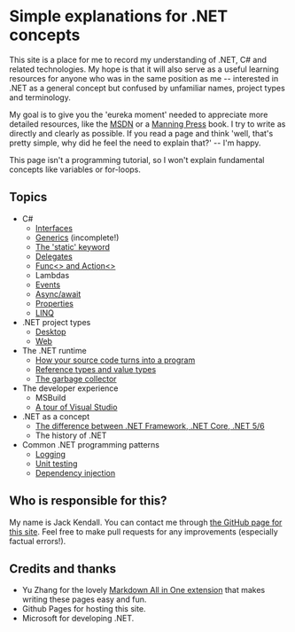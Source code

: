 # Simple explanations for .NET concepts

This site is a place for me to record my understanding of .NET, C# and related technologies. My hope is that it will also serve as a useful learning resources for anyone who was in the same position as me -- interested in .NET as a general concept but confused by unfamiliar names, project types and terminology.

My goal is to give you the 'eureka moment' needed to appreciate more detailed resources, like the [MSDN](https://docs.microsoft.com/en-us/dotnet/) or a [Manning Press](https://www.manning.com/) book. I try to write as directly and clearly as possible. If you read a page and think 'well, that's pretty simple, why did he feel the need to explain that?' -- I'm happy.

This page isn't a programming tutorial, so I won't explain fundamental concepts like variables or for-loops.

## Topics

* C#
  * [Interfaces](csharp/interfaces.md)
  * [Generics](csharp/generics.md) (incomplete!)
  * [The 'static' keyword](csharp/static.md)
  * [Delegates](csharp/delegates.md)
  * [Func<> and Action<>](csharp/func-and-action.md)
  * Lambdas
  * [Events](csharp/events.md)
  * [Async/await](csharp/async-await.md)
  * [Properties](csharp/properties.md)
  * [LINQ](csharp/linq.md)
* .NET project types
  * [Desktop](project-types/desktop-project-types.md)
  * [Web](project-types/web-project-types.md)
* The .NET runtime
  * [How your source code turns into a program](dotnet-runtime/source-to-execution.md)
  * [Reference types and value types](dotnet-runtime/reference-types-and-value-types.md)
  * [The garbage collector](dotnet-runtime/garbage-collector.md)
* The developer experience
  * MSBuild
  * [A tour of Visual Studio](developer-experience/vs-tour.md)
* .NET as a concept
  * [The difference between .NET Framework, .NET Core, .NET 5/6](general-dotnet/dotnet-versions.md)
  * The history of .NET
* Common .NET programming patterns
  * [Logging](common-patterns/logging.md)
  * [Unit testing](common-patterns/unit-testing.md)
  * [Dependency injection](common-patterns/dependency-injection.md)

## Who is responsible for this?

My name is Jack Kendall. You can contact me through [the GitHub page for this site](https://github.com/jkendall327/dotnet-explanations). Feel free to make pull requests for any improvements (especially factual errors!).

## Credits and thanks

* Yu Zhang for the lovely [Markdown All in One extension](https://marketplace.visualstudio.com/items?itemName=yzhang.markdown-all-in-one) that makes writing these pages easy and fun.
* Github Pages for hosting this site.
* Microsoft for developing .NET.
